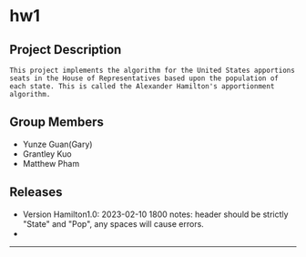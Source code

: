 # hw1
## Project Description
    This project implements the algorithm for the United States apportions seats in the House of Representatives based upon the population of each state. This is called the Alexander Hamilton's apportionment algorithm.
    
## Group Members
* Yunze Guan(Gary)
* Grantley Kuo
* Matthew Pham

## Releases
* Version Hamilton1.0: 2023-02-10 1800
    notes: header should be strictly "State" and "Pop", any spaces will cause errors.
* 
---
